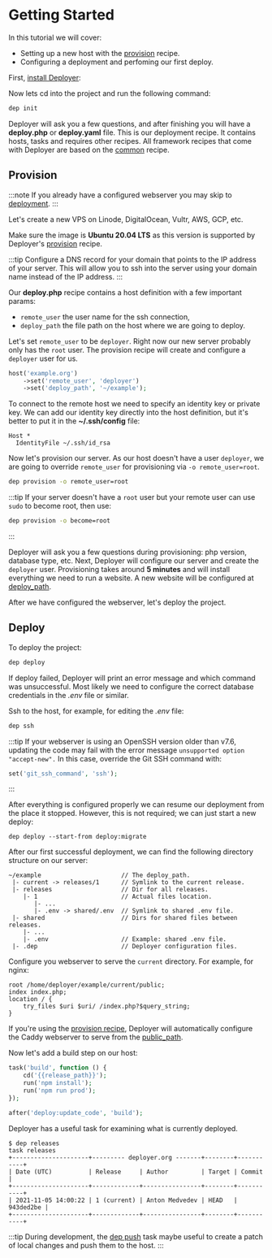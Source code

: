 # Getting Started

In this tutorial we will cover:

- Setting up a new host with the [provision](recipe/provision.md) recipe.
- Configuring a deployment and perfoming our first deploy.

First, [install Deployer](installation.md):

Now lets cd into the project and run the following command:

```sh
dep init
```

Deployer will ask you a few questions, and after finishing you will have a
**deploy.php** or **deploy.yaml** file. This is our deployment recipe.
It contains hosts, tasks and requires other recipes. All framework recipes
that come with Deployer are based on the [common](recipe/common.md) recipe.

## Provision

:::note
If you already have a configured webserver you may skip to
[deployment](#deploy).
:::

Let's create a new VPS on Linode, DigitalOcean, Vultr, AWS, GCP, etc.

Make sure the image is **Ubuntu 20.04 LTS** as this version is supported by
Deployer's [provision](recipe/provision.md) recipe.

:::tip
Configure a DNS record for your domain that points to the IP address of your server. 
This will allow you to ssh into the server using your domain name instead of the IP address.
:::

Our **deploy.php** recipe contains a host definition with a few important params:

- `remote_user` the user name for the ssh connection,
- `deploy_path` the file path on the host where we are going to deploy.

Let's set `remote_user` to be `deployer`. Right now our new server probably only has the `root` user. The provision recipe will 
create and configure a `deployer` user for us.

```php
host('example.org')
    ->set('remote_user', 'deployer')
    ->set('deploy_path', '~/example');
```

To connect to the remote host we need to specify an identity key or private key.
We can add our identity key directly into the host definition, but it's better to put it
in the **~/.ssh/config** file:

```
Host *
  IdentityFile ~/.ssh/id_rsa
```

Now let's provision our server. As our host doesn't have a user `deployer`,
we are going to override `remote_user` for provisioning via `-o remote_user=root`.

```sh
dep provision -o remote_user=root
```

:::tip
If your server doesn't have a `root` user but your remote user can use `sudo` to
become root, then use:

```sh
dep provision -o become=root
```

:::

Deployer will ask you a few questions during provisioning: php version,
database type, etc. Next, Deployer will configure our server and create
the `deployer` user. Provisioning takes around **5 minutes** and will install
everything we need to run a website. A new website will be configured
at [deploy_path](recipe/common.md#deploy_path).

After we have configured the webserver, let's deploy the project.

## Deploy

To deploy the project:

```sh
dep deploy
```

If deploy failed, Deployer will print an error message and which command was unsuccessful.
Most likely we need to configure the correct database credentials in the _.env_ file or similar.

Ssh to the host, for example, for editing the _.env_ file:

```sh
dep ssh
```

:::tip
If your webserver is using an OpenSSH version older than v7.6, updating the code may fail with the error
message `unsupported option "accept-new".` In this case, override the Git SSH command with:
```php
set('git_ssh_command', 'ssh');
```
:::

After everything is configured properly we can resume our deployment from the
place it stopped. However, this is not required; we can just start a new deploy:

```
dep deploy --start-from deploy:migrate
```

After our first successful deployment, we can find the following directory structure on our server:

```
~/example                      // The deploy_path.
 |- current -> releases/1      // Symlink to the current release.
 |- releases                   // Dir for all releases.
    |- 1                       // Actual files location.
       |- ...
       |- .env -> shared/.env  // Symlink to shared .env file.
 |- shared                     // Dirs for shared files between releases.
    |- ...
    |- .env                    // Example: shared .env file.
 |- .dep                       // Deployer configuration files.
```

Configure you webserver to serve the `current` directory. For example, for nginx:

```
root /home/deployer/example/current/public;
index index.php;
location / {
    try_files $uri $uri/ /index.php?$query_string;
}
```

If you're using the [provision recipe](recipe/provision.md), Deployer will automatically configure the Caddy
webserver to serve from the [public_path](/docs/recipe/provision/website.md#public_path).

Now let's add a build step on our host:

```php
task('build', function () {
    cd('{{release_path}}');
    run('npm install');
    run('npm run prod');
});

after('deploy:update_code', 'build');
```

Deployer has a useful task for examining what is currently deployed.

```
$ dep releases
task releases
+---------------------+--------- deployer.org -------+--------+-----------+
| Date (UTC)          | Release     | Author         | Target | Commit    |
+---------------------+-------------+----------------+--------+-----------+
| 2021-11-05 14:00:22 | 1 (current) | Anton Medvedev | HEAD   | 943ded2be |
+---------------------+-------------+----------------+--------+-----------+
```

:::tip
During development, the [dep push](recipe/deploy/push.md) task maybe useful
to create a patch of local changes and push them to the host.
:::
